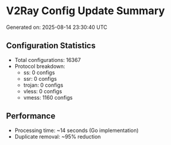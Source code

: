 # V2Ray Config Update Summary
Generated on: 2025-08-14 23:30:40 UTC

## Configuration Statistics
- Total configurations: 16367
- Protocol breakdown:
  - ss: 0 configs
  - ssr: 0 configs
  - trojan: 0 configs
  - vless: 0 configs
  - vmess: 1160 configs

## Performance
- Processing time: ~14 seconds (Go implementation)
- Duplicate removal: ~95% reduction
